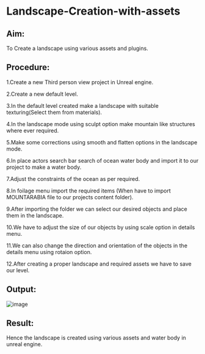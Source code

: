 # Landscape-Creation-with-assets

## Aim:
To Create a landscape using various assets and plugins.

## Procedure:
1.Create a new Third person view project in Unreal engine.

2.Create a new default level.

3.In the default level created make a landscape with suitable texturing(Select them from materials).

4.In the landscape mode using sculpt option make mountain like structures where ever required.

5.Make some corrections using smooth and flatten options in the landscape mode.

6.In place actors search bar search of ocean water body and import it to our project to make a water body.

7.Adjust the constraints of the ocean as per required.

8.In foilage menu import the required items (When have to import MOUNTARABIA file to our projects content folder).

9.After importing the folder we can select our desired objects and place them in the landscape.

10.We have to adjust the size of our objects by using scale option in details menu.

11.We can also change the direction and orientation of the objects in the details menu using rotaion option.

12.After creating a proper landscape and required assets we have to save our level.
   
## Output:
![image](https://user-images.githubusercontent.com/75235128/206453597-bcb28ba7-397c-4029-9b3e-fee874a862cc.png)


## Result:
Hence the landscape is created using various assets and water body in unreal engine.
